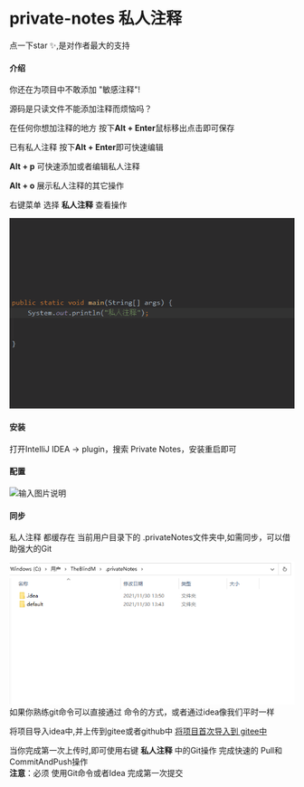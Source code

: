 # private-notes 私人注释
点一下star ✨,是对作者最大的支持
#### 介绍

 你还在为项目中不敢添加 "敏感注释"!<br>

 源码是只读文件不能添加注释而烦恼吗？<br>

 在任何你想加注释的地方 按下**Alt + Enter**鼠标移出点击即可保存<br>

 已有私人注释 按下**Alt + Enter**即可快速编辑<br>
 
 **Alt + p** 可快速添加或者编辑私人注释
 
 **Alt + o** 展示私人注释的其它操作
 
 右键菜单 选择 **私人注释** 查看操作
 
      
![示例1](./doc/show.gif)

#### 安装
打开IntelliJ IDEA -> plugin，搜索 Private Notes，安装重启即可

#### 配置
![输入图片说明](https://images.gitee.com/uploads/images/2021/1028/165110_4fadd758_2189193.png "屏幕截图.png")


#### 同步
私人注释 都缓存在 当前用户目录下的 .privateNotes文件夹中,如需同步，可以借助强大的Git

![示例1](./doc/localFile.jpg)
如果你熟练git命令可以直接通过 命令的方式，或者通过idea像我们平时一样

将项目导入idea中,并上传到gitee或者github中
[将项目首次导入到 gitee中](https://blog.csdn.net/qq_40495860/article/details/102722894)

当你完成第一次上传时,即可使用右键 **私人注释** 中的Git操作 完成快速的 Pull和CommitAndPush操作
<br/>
**注意**：必须 使用Git命令或者Idea 完成第一次提交


